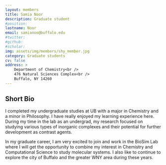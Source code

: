 ```yaml
---
layout: members
title: Samia Noor
description: Graduate student
#position:
lastname: Noor
email: samianoo@buffalo.edu
#twitter:
#github:
#scholar:
img: assets/img/members/shy_member.jpg
category: Graduate students
cv: false
address: >
    Department of Chemistry<br />
    476 Natural Sciences Complex<br />
    Buffalo, NY 14260
---
```


## Short Bio

I completed my undergraduate studies at UB with a major in Chemistry and a minor in Philosophy. I have really enjoyed my learning experience here. During my time in the lab as an undergrad, my research focused on studying various types of inorganic complexes and their potential for further development as contrast agents.  

In my graduate career, I am very excited to join and work in the BioSim Lab where I will get the opportunity to combine my interest in Chemistry and Computational Science to study molecular systems. I also like to continue to explore the city of Buffalo and the greater WNY area during these years.